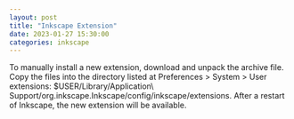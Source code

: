 ```yaml
---
layout: post
title: "Inkscape Extension"
date: 2023-01-27 15:30:00
categories: inkscape
---
```

To manually install a new extension, download and unpack the archive file. Copy the files into the directory listed at Preferences > System > User extensions: $USER/Library/Application\ Support/org.inkscape.Inkscape/config/inkscape/extensions. After a restart of Inkscape, the new extension will be available.
